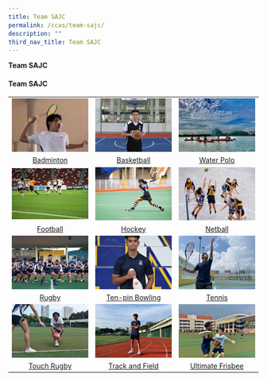 ```yaml
---
title: Team SAJC
permalink: /ccas/team-sajc/
description: ""
third_nav_title: Team SAJC
---
```

<strong>Team SAJC</strong></h4></label>
<div>
<h4><strong>Team SAJC</strong></h4>
<table style="border-collapse: collapse; width: 100%;" border="0">
<tbody>
<tr>
<td style="width: 33.3333%;"><a href="/ccas/team-sajc/badminton"><img src="/images/cca4.jpg"></a></td>
<td style="width: 33.3333%;"><a href="/ccas/team-sajc/basketball"><img src="/images/cca5.jpg"></a></td>
<td style="width: 33.3333%;"><a href="/ccas/team-sajc/canoeing"><img src="/images/cca6.jpg"></a></td>
</tr>
<tr>
<td style="width: 33.3333%; text-align: center;"><a href="/ccas/team-sajc/badminton">Badminton</a></td>
<td style="width: 33.3333%; text-align: center;"><a href="/ccas/team-sajc/basketball">Basketball</a></td>
<td style="width: 33.3333%; text-align: center;"><a href="/ccas/team-sajc/water-polo">Water Polo</a></td>
</tr>
<tr>
<td style="width: 33.3333%;"><a href="/ccas/team-sajc/football"><img src="/images/cca7.jpg"></a></td>
<td style="width: 33.3333%;"><a href="/ccas/team-sajc/hockey"><img src="/images/cca8.jpg"></a></td>
<td style="width: 33.3333%;"><a href="/ccas/team-sajc/netball"><img src="/images/cca9.jpg"></a></td>
</tr>
<tr>
<td style="width: 33.3333%; text-align: center;"><a href="/ccas/team-sajc/football">Football</a></td>
<td style="width: 33.3333%; text-align: center;"><a href="/ccas/team-sajc/hockey">Hockey</a></td>
<td style="width: 33.3333%; text-align: center;"><a href="/ccas/team-sajc/netball">Netball</a></td>
</tr>
<tr>
<td style="width: 33.3333%;"><a href="/ccas/team-sajc/rugby"><img src="/images/cca10.jpg"></a></td>
<td style="width: 33.3333%;"><a href="/ccas/team-sajc/ten-pin-bowling"><img src="/images/cca11.jpg"></a></td>
<td style="width: 33.3333%;"><a href="/ccas/team-sajc/tennis"><img src="/images/cca12.jpg"></a></td>
</tr>
<tr>
<td style="width: 33.3333%; text-align: center;"><a href="/ccas/team-sajc/rugby">Rugby</a></td>
<td style="width: 33.3333%; text-align: center;"><a href="/ccas/team-sajc/ten-pin-bowling">Ten-pin Bowling</a></td>
<td style="width: 33.3333%; text-align: center;"><a href="/ccas/team-sajc/tennis">Tennis</a></td>
</tr>
<tr>
<td style="width: 33.3333%;"><a href="/ccas/team-sajc/touch-rugby"><img src="/images/cca13.jpg"></a></td>
<td style="width: 33.3333%;"><a href="/ccas/team-sajc/track-and-field"><img src="/images/cca14.jpg"></a></td>
<td style="width: 33.3333%;"><a href="/ccas/team-sajc/ultimate-frisbee"><img src="/images/cca15.jpg"></a></td>
</tr>
<tr>
<td style="width: 33.3333%; text-align: center;"><a href="/ccas/team-sajc/touch-rugby">Touch Rugby</a></td>
<td style="width: 33.3333%; text-align: center;"><a href="/ccas/team-sajc/track-and-field">Track and Field</a></td>
<td style="width: 33.3333%; text-align: center;"><a href="/ccas/team-sajc/ultimate-frisbee">Ultimate Frisbee</a></td>
</tr>


</tbody>
</table>